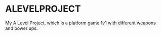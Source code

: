 # ALEVELPROJECT
My A Level Project, which is a platform game 1v1 with different weapons and power ups.
